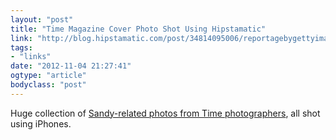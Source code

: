 ```yaml
---
layout: "post"
title: "Time Magazine Cover Photo Shot Using Hipstamatic"
link: "http://blog.hipstamatic.com/post/34814095006/reportagebygettyimages-the-latest-cover-of"
tags: 
- "links"
date: "2012-11-04 21:27:41"
ogtype: "article"
bodyclass: "post"
---
```


Huge collection of [Sandy-related photos from Time photographers](http://lightbox.time.com/2012/10/30/in-the-eye-of-the-storm-capturing-sandys-wrath/), all shot using iPhones.